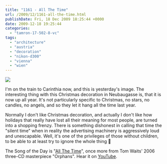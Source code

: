 ```yaml
---
title: "1161 - All The Time"
url: /2009/12/1161-all-the-time.html
publishDate: Fri, 18 Dec 2009 18:25:44 +0000
date: 2009-12-18 19:25:44
categories: 
  - "tamron-17-502-8-vc"
tags: 
  - "architecture"
  - "austria"
  - "decoration"
  - "nikon-d300"
  - "vienna"
  - "wien"
---
```

<a target="_blank" href="https://d25zfm9zpd7gm5.cloudfront.net/1200x1200/2009/20091217_083224_ps.jpg"><img src="https://d25zfm9zpd7gm5.cloudfront.net/0600x0600/2009/20091217_083224_ps.jpg" /></a>

I'm on the train to Carinthia now, and this is yesterday's image. The interesting thing with this Christmas decoration in Neubaugasse is, that it is now up all year. It's not particularly specific to Christmas, no stars, no candles, no angels, and so they let it hang all the time last year.

 Normally I don't like Christmas decoration, and actually I don't like how holidays that really have lost all their meaning for most people, are turned into a shopping frenzy. There is something dishonest in calling that time the "silent time" when in reality the advertising machinery is aggressively loud and unescapable. Well, it's one of the privileges of those without children, to be able to at least try to ignore the whole thing 🙂

The Song of the Day is "<a target="_blank" href="http://www.lyricsmode.com/lyrics/t/tom_waits/all_the_time.html">All The Time</a>", once more from Tom Waits' 2006 three-CD masterpiece "Orphans". Hear it on <a target="_blank" href="http://www.youtube.com/watch?v=mnO1-CPI_CI">YouTube</a>.
